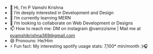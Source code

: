 - 👋 Hi, I’m P Vamshi Krishna
- 👀 I’m deeply interested in Development and Design
- 🌱 I’m currently learning MERN
- 💞️ I’m looking to collaborate on Web Development or Designs
- 📫 How to reach me: DM on instagram @vamzzisme | Mail me at pvamshikrishna369@gmail.com
- 😄 Pronouns: He/Him
- ⚡ Fun fact: My interesting spotify usage stats: 7,100* min/month :)🎧

<!---
vamzzisme/vamzzisme is a ✨ special ✨ repository because its `README.md` (this file) appears on your GitHub profile.
You can click the Preview link to take a look at your changes.
--->
